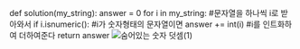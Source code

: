 def solution(my_string):
answer = 0
for i in my_string: #문자열을 하나씩 i로 받아와서
if i.isnumeric(): #i가 숫자형태의 문자열이면
answer += int(i) #i를 인트화하여 더하여준다
return answer
![숨어있는 숫자 덧셈(1)](https://user-images.githubusercontent.com/124108940/226488657-62a337ee-a4f5-419f-91f4-b524aab874c8.PNG)
